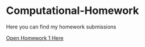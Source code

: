 # Computational-Homework
Here you can find my homework submissions

[Open Homework 1 Here](cellular_automata_complexity.ipynb)
